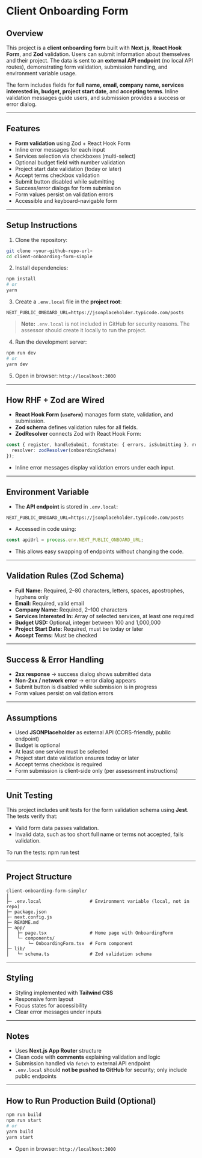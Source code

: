 
# Client Onboarding Form

## Overview
This project is a **client onboarding form** built with **Next.js**, **React Hook Form**, and **Zod** validation. Users can submit information about themselves and their project. The data is sent to an **external API endpoint** (no local API routes), demonstrating form validation, submission handling, and environment variable usage.

The form includes fields for **full name, email, company name, services interested in, budget, project start date**, and **accepting terms**. Inline validation messages guide users, and submission provides a success or error dialog.

---

## Features

- **Form validation** using Zod + React Hook Form
- Inline error messages for each input
- Services selection via checkboxes (multi-select)
- Optional budget field with number validation
- Project start date validation (today or later)
- Accept terms checkbox validation
- Submit button disabled while submitting
- Success/error dialogs for form submission
- Form values persist on validation errors
- Accessible and keyboard-navigable form

---

## Setup Instructions

1. Clone the repository:

```bash
git clone <your-github-repo-url>
cd client-onboarding-form-simple
```

2. Install dependencies:

```bash
npm install
# or
yarn
```

3. Create a `.env.local` file in the **project root**:

```env
NEXT_PUBLIC_ONBOARD_URL=https://jsonplaceholder.typicode.com/posts
```

> **Note:** `.env.local` is not included in GitHub for security reasons. The assessor should create it locally to run the project.

4. Run the development server:

```bash
npm run dev
# or
yarn dev
```

5. Open in browser: `http://localhost:3000`

---

## How RHF + Zod are Wired

- **React Hook Form (`useForm`)** manages form state, validation, and submission.
- **Zod schema** defines validation rules for all fields.
- **ZodResolver** connects Zod with React Hook Form:

```ts
const { register, handleSubmit, formState: { errors, isSubmitting }, reset } = useForm<OnboardingFormData>({
  resolver: zodResolver(onboardingSchema)
});
```

- Inline error messages display validation errors under each input.

---

## Environment Variable

- The **API endpoint** is stored in `.env.local`:

```
NEXT_PUBLIC_ONBOARD_URL=https://jsonplaceholder.typicode.com/posts
```

- Accessed in code using:

```ts
const apiUrl = process.env.NEXT_PUBLIC_ONBOARD_URL;
```

- This allows easy swapping of endpoints without changing the code.

---

## Validation Rules (Zod Schema)

- **Full Name:** Required, 2–80 characters, letters, spaces, apostrophes, hyphens only
- **Email:** Required, valid email
- **Company Name:** Required, 2–100 characters
- **Services Interested In:** Array of selected services, at least one required
- **Budget USD:** Optional, integer between 100 and 1,000,000
- **Project Start Date:** Required, must be today or later
- **Accept Terms:** Must be checked

---

## Success & Error Handling

- **2xx response** → success dialog shows submitted data
- **Non-2xx / network error** → error dialog appears
- Submit button is disabled while submission is in progress
- Form values persist on validation errors

---

## Assumptions

- Used **JSONPlaceholder** as external API (CORS-friendly, public endpoint)
- Budget is optional
- At least one service must be selected
- Project start date validation ensures today or later
- Accept terms checkbox is required
- Form submission is client-side only (per assessment instructions)

---

## Unit Testing


This project includes unit tests for the form validation schema using **Jest**. The tests verify that:

- Valid form data passes validation.
- Invalid data, such as too short full name or terms not accepted, fails validation.

To run the tests: npm run test

---

## Project Structure

```
client-onboarding-form-simple/
│
├─ .env.local                  # Environment variable (local, not in repo)
├─ package.json
├─ next.config.js
├─ README.md
├─ app/
│   ├─ page.tsx                # Home page with OnboardingForm
│   └─ components/
│       └─ OnboardingForm.tsx  # Form component
├─ lib/
│   └─ schema.ts               # Zod validation schema
```

---

## Styling

- Styling implemented with **Tailwind CSS**
- Responsive form layout
- Focus states for accessibility
- Clear error messages under inputs

---

## Notes

- Uses **Next.js App Router** structure
- Clean code with **comments** explaining validation and logic
- Submission handled via `fetch` to external API endpoint
- `.env.local` should **not be pushed to GitHub** for security; only include public endpoints

---

## How to Run Production Build (Optional)

```bash
npm run build
npm run start
# or
yarn build
yarn start
```

- Open in browser: `http://localhost:3000`

